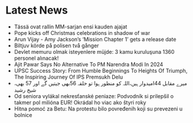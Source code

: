 # Latest News
-  Tässä ovat rallin MM-sarjan ensi kauden ajajat
-  Pope kicks off Christmas celebrations in shadow of war
-  Arun Vijay - Amy Jackson’s ‘Mission Chapter 1’ gets a release date
-  Biltjuv körde på polisen två gånger
-  Devlet memuru olmak isteyenlere müjde: 3 kamu kuruluşuna 1360 personel alınacak!
-  Ajit Pawar Says No Alternative To PM Narendra Modi In 2024
-  UPSC Success Story: From Humble Beginnings To Heights Of Triumph, The Inspiring Journey Of IPS Premsukh Delu
-  میرے مقابل 44امیدوار ہیں،اللہ کو منظور ہوا تو حلقہ 56بھی جیتیں گے اور 57 بھی، شیخ رشید
-  Od seniora vylákal nekresťanské peniaze: Podvodník si prilepšil o takmer pol milióna EUR! Okrádal ho viac ako štyri roky
-  Hitna pomoć za Betu: Na protestu bilo povređenih koji su prevezeni u bolnice
